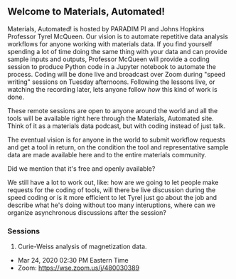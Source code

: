 ## Welcome to Materials,  Automated!

Materials, Automated! is hosted by PARADIM PI and Johns Hopkins Professor Tyrel McQueen. Our vision is to automate repetitive data analysis workflows for anyone working with materials data. If you find yourself spending a lot of time doing the same thing with your data and can provide sample inputs and outputs, Professor McQueen will provide a coding session to produce Python code in a Jupyter notebook to automate the process. Coding will be done live and broadcast over Zoom during "speed writing" sessions on Tuesday afternoons. Following the lessons live, or watching the recording later, lets anyone follow *how* this kind of work is done. 

These remote sessions are open to anyone around the world and all the tools will be available right here through the Materials, Automated site. Think of it as a materials data podcast, but with coding instead of just talk. 

The eventual vision is for anyone in the world to submit workflow requests and get a tool in return, on the condition the tool and representative sample data are made available here and to the entire materials community. 

Did we mention that it's free and openly available?  

We still have a lot to work out, like: how are we going to let people make requests for the coding of tools, will there be live discussion during the speed coding or is it more efficient to let Tyrel just go about the job and describe what he's doing without too many interuptions, where can we organize asynchronous discussions after the session? 

### Sessions

1. Curie-Weiss analysis of magnetization data. 
  * Mar 24, 2020 02:30 PM Eastern Time
  * Zoom: https://wse.zoom.us/j/480030389
